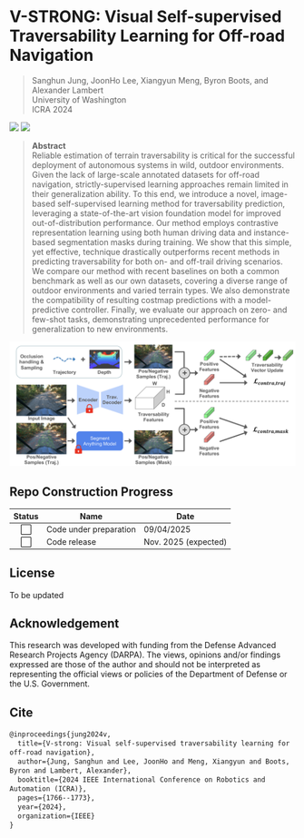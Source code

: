 # V-STRONG: Visual Self-supervised Traversability Learning for Off-road Navigation
> Sanghun Jung, JoonHo Lee, Xiangyun Meng, Byron Boots, and Alexander Lambert <br>
> University of Washington <br>
> ICRA 2024 <br>

<a href="https://sites.google.com/view/visual-traversability-learning"><img src="https://img.shields.io/badge/webpage-visual.traversability.learning-blue?style=for-the-badge"></a>
<a href="https://arxiv.org/abs/2312.16016"><img src="https://img.shields.io/badge/arxiv-2312.16016-red?style=for-the-badge"></a>

>**Abstract**<br>
Reliable estimation of terrain traversability is critical for the successful deployment of autonomous systems in wild, outdoor environments. Given the lack of large-scale annotated datasets for off-road navigation, strictly-supervised learning approaches remain limited in their generalization ability. To this end, we introduce a novel, image-based self-supervised learning method for traversability prediction, leveraging a state-of-the-art vision foundation model for improved out-of-distribution performance. Our method employs contrastive representation learning using both human driving data and instance-based segmentation masks during training. We show that this simple, yet effective, technique drastically outperforms recent methods in predicting traversability for both on- and off-trail driving scenarios. We compare our method with recent baselines on both a common benchmark as well as our own datasets, covering a diverse range of outdoor environments and varied terrain types. We also demonstrate the compatibility of resulting costmap predictions with a model-predictive controller. Finally, we evaluate our approach on zero- and few-shot tasks, demonstrating unprecedented performance for generalization to new environments. 
<p align="center">
  <img src="assets/overview.png" />
</p>

## Repo Construction Progress
Status | Name | Date
:---:| --- | ---
⬜️| Code under preparation | 09/04/2025
⬜️| Code release | Nov. 2025 (expected)

## License
To be updated

## Acknowledgement
This research was developed with funding from the Defense Advanced Research Projects Agency (DARPA). The views, opinions and/or findings expressed are those of the author and should not be interpreted as representing the official views or policies of the Department of Defense or the U.S. Government.

## Cite
```
@inproceedings{jung2024v,
  title={V-strong: Visual self-supervised traversability learning for off-road navigation},
  author={Jung, Sanghun and Lee, JoonHo and Meng, Xiangyun and Boots, Byron and Lambert, Alexander},
  booktitle={2024 IEEE International Conference on Robotics and Automation (ICRA)},
  pages={1766--1773},
  year={2024},
  organization={IEEE}
}
```
